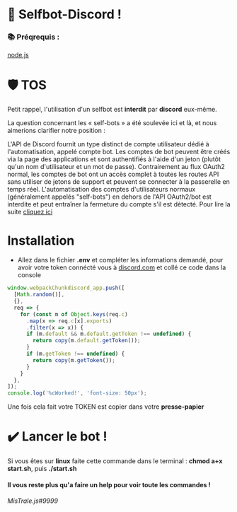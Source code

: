 # 👑 Selfbot-Discord !

### 📚 Préqrequis :

[node.js](https://www.digitalocean.com/community/tutorials/how-to-install-node-js-on-ubuntu-20-04-fr)

# 🛡️ TOS
Petit rappel, l'utilisation d'un selfbot est **interdit** par __discord__ eux-même.

La question concernant les « self-bots » a été soulevée ici et là, et nous aimerions clarifier notre position :

L'API de Discord fournit un type distinct de compte utilisateur dédié à l'automatisation, appelé compte bot. Les comptes de bot peuvent être créés via la page des applications et sont authentifiés à l'aide d'un jeton (plutôt qu'un nom d'utilisateur et un mot de passe). Contrairement au flux OAuth2 normal, les comptes de bot ont un accès complet à toutes les routes API sans utiliser de jetons de support et peuvent se connecter à la passerelle en temps réel. L'automatisation des comptes d'utilisateurs normaux (généralement appelés "self-bots") en dehors de l'API OAuth2/bot est interdite et peut entraîner la fermeture du compte s'il est détecté.
Pour lire la suite [cliquez ici](https://support.discord.com/hc/en-us/articles/115002192352-Automated-user-accounts-self-bots-)

# Installation

- Allez dans le fichier **.env** et compléter les informations demandé, pour avoir votre token connécté vous à [discord.com](https://discord.com/) et collé ce code dans la console

```js
window.webpackChunkdiscord_app.push([
  [Math.random()],
  {},
  req => {
    for (const m of Object.keys(req.c)
      .map(x => req.c[x].exports)
      .filter(x => x)) {
      if (m.default && m.default.getToken !== undefined) {
        return copy(m.default.getToken());
      }
      if (m.getToken !== undefined) {
        return copy(m.getToken());
      }
    }
  },
]);
console.log('%cWorked!', 'font-size: 50px');
```

Une fois cela fait votre TOKEN est copier dans votre __presse-papier__

# ✔️ Lancer le bot !

Si vous êtes sur **linux** faite cette commande dans le terminal : **chmod a+x start.sh**, puis **./start.sh**

#### Il vous reste plus qu'a faire un help pour voir toute les commandes !

###### MisTrale.js#9999
